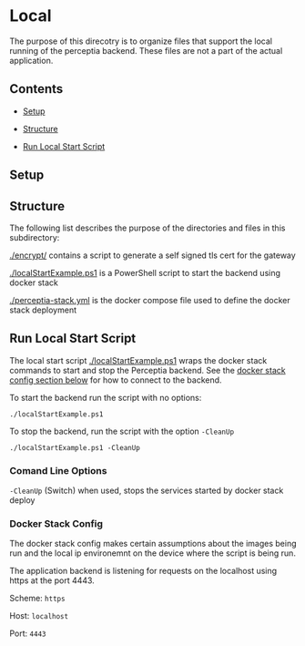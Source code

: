 # Local

The purpose of this direcotry is to organize files that support the local running of the perceptia backend. These files are not a part of the actual application.

## Contents

* [Setup](#setup)

* [Structure](#structure)

* [Run Local Start Script](#run-local-start-script)

## Setup

## Structure

The following list describes the purpose of the directories and files in this subdirectory:

[./encrypt/](./encrypt) contains a script to generate a self signed tls cert for the gateway

[./localStartExample.ps1](./localStartExample.ps1) is a PowerShell script to start the backend using docker stack

[./perceptia-stack.yml](./perceptia-stack.yml) is the docker compose file used to define the docker stack deployment

## Run Local Start Script

The local start script [./localStartExample.ps1](./localStartExample.ps1) wraps the docker stack commands to start and stop the Perceptia backend. See the [docker stack config section below](#docker-stack-config) for how to connect to the backend.

To start the backend run the script with no options:

`./localStartExample.ps1`

To stop the backend, run the script with the option `-CleanUp`

`./localStartExample.ps1 -CleanUp`

### Comand Line Options

`-CleanUp` (Switch) when used, stops the services started by docker stack deploy

### Docker Stack Config

The docker stack config makes certain assumptions about the images being run and the local ip environemnt on the device where the script is being run.

The application backend is listening for requests on the localhost using https at the port 4443.

Scheme: `https`

Host: `localhost`

Port: `4443`